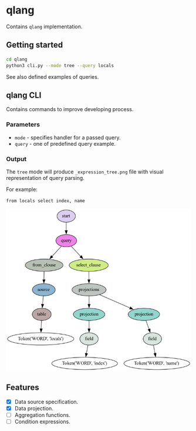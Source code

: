 # qlang

Contains `qlang` implementation.

## Getting started

```bash
cd qlang
python3 cli.py --mode tree --query locals 
```

See also defined examples of queries. 

## qlang CLI 

Contains commands to improve developing process.

### Parameters

* `mode` - specifies handler for a passed query.
* `query` - one of predefined query example.

### Output

The `tree` mode will produce `_expression_tree.png` file with visual representation of query parsing.

For example:

```query
from locals select index, name
```

<p align="center">
  <img src="https://raw.githubusercontent.com/illialarka/dotgdb/main/docs/imgs/expression_tree_example1.png" alt="Expression tree exmaple #1 (from locals select index, name">
</p>

## Features 

- [X] Data source specification.
- [X] Data projection.
- [ ] Aggregation functions.
- [ ] Condition expressions.